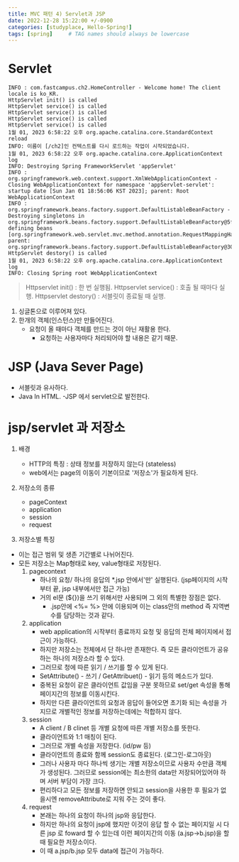 ```yaml
---
title: MVC 패턴 4) Servlet과 JSP 
date: 2022-12-28 15:22:00 +/-0900
categories: [studyplace, Hello-Spring!]
tags: [spring]     # TAG names should always be lowercase
---
```


# Servlet

```console
INFO : com.fastcampus.ch2.HomeController - Welcome home! The client locale is ko_KR.
HttpServlet init() is called 
HttpServlet service() is called 
HttpServlet service() is called 
HttpServlet service() is called 
HttpServlet service() is called 
1월 01, 2023 6:58:22 오후 org.apache.catalina.core.StandardContext reload
INFO: 이름이 [/ch2]인 컨텍스트를 다시 로드하는 작업이 시작되었습니다.
1월 01, 2023 6:58:22 오후 org.apache.catalina.core.ApplicationContext log
INFO: Destroying Spring FrameworkServlet 'appServlet'
INFO : org.springframework.web.context.support.XmlWebApplicationContext - Closing WebApplicationContext for namespace 'appServlet-servlet': startup date [Sun Jan 01 18:56:06 KST 2023]; parent: Root WebApplicationContext
INFO : org.springframework.beans.factory.support.DefaultListableBeanFactory - Destroying singletons in org.springframework.beans.factory.support.DefaultListableBeanFactory@5fe46d52: defining beans [org.springframework.web.servlet.mvc.method.annotation.RequestMappingHandlerMapping#0,org.springframework.format.support.FormattingConversionServiceFactoryBean#0,org.springframework.web.servlet.mvc.method.annotation.RequestMappingHandlerAdapter#0,org.springframework.web.servlet.handler.MappedInterceptor#0,org.springframework.web.servlet.mvc.method.annotation.ExceptionHandlerExceptionResolver#0,org.springframework.web.servlet.mvc.annotation.ResponseStatusExceptionResolver#0,org.springframework.web.servlet.mvc.support.DefaultHandlerExceptionResolver#0,org.springframework.web.servlet.handler.BeanNameUrlHandlerMapping,org.springframework.web.servlet.mvc.HttpRequestHandlerAdapter,org.springframework.web.servlet.mvc.SimpleControllerHandlerAdapter,org.springframework.web.servlet.resource.ResourceHttpRequestHandler#0,org.springframework.web.servlet.handler.SimpleUrlHandlerMapping#0,org.springframework.web.servlet.view.InternalResourceViewResolver#0,homeController,requestMessage,hello,requestHeader,yoilTeller_servlet,yoilTellerMVC,twoDice,requestInfo,org.springframework.context.annotation.internalConfigurationAnnotationProcessor,org.springframework.context.annotation.internalAutowiredAnnotationProcessor,org.springframework.context.annotation.internalRequiredAnnotationProcessor,org.springframework.context.annotation.internalCommonAnnotationProcessor,org.springframework.context.annotation.ConfigurationClassPostProcessor$ImportAwareBeanPostProcessor#0]; parent: org.springframework.beans.factory.support.DefaultListableBeanFactory@3002e397
HttpServlet destory() is called 
1월 01, 2023 6:58:22 오후 org.apache.catalina.core.ApplicationContext log
INFO: Closing Spring root WebApplicationContext
```

>Httpservlet init()         :   한 번 실행됨.
>Httpservlet service()  :   호출 될 때마다 실행.
>Httpservlet destory()  :   서블릿이 종료될 때 실행.

1. 싱글톤으로 이루어져 있다.
2. 한개의 객체(인스턴스)만 만들어진다.
    - 요청이 올 때마다 객체를 만드는 것이 아닌 재활용 한다.
        + 요청하는 사용자마다 처리되어야 할 내용은 같기 때문.

# JSP (Java Sever Page)
- 서블릿과 유사하다.
- Java In HTML.
-JSP 에서 servlet으로 발전한다.

# jsp/servlet 과 저장소
1. 배경
    - HTTP의 특징 : 상태 정보를 저장하지 않는다 (stateless)
    - web에서는 page의 이동이 기본이므로 '저장소'가 필요하게 된다.

2. 저장소의 종류 
    - pageContext
    - application
    - session
    - request

3. 저장소별 특징 
- 이는 접근 범위 및 생존 기간별로 나뉘어진다.
- 모든 저장소는 Map형태로 key, value형태로 저장된다. <br>
    1) pagecontext
        - 하나의 요청/ 하나의 응답의 *.jsp 안에서'만' 실행된다. (jsp페이지의 시작부터 끝, jsp 내부에서만 접근 가능)
        - 거의 el문 (${})을 쓰기 위해서만 사용되며 그 외의 특별한 장점은 없다.
            + .jsp안에 <%= %> 안에 이용되며 이는 class안의 method 즉 지역변수를 담당하는 것과 같다. <br>
    2) application
        - web application의 시작부터 종료까지 요청 및 응답의 전체 페이지에서 접근이 가능하다.
        - 하지만 저장소는 전체에서 단 하나만 존재한다. 즉 모든 클라이언트가 공유하는 하나의 저장소라 할 수 있다. 
        - 그러므로 청에 따른 읽기 / 쓰기를 할 수 있게 된다.
        - SetAttribute() - 쓰기 / GetAttribuet() - 읽기 등의 메소드가 있다.
        - 중복된 요청이 같은 클라이언트 값임을 구분 못하므로 set/get 속성을 통해 페이지간의 정보를 이동시킨다. 
        - 하지만 다른 클라이언트의 요청과 응답이 들어오면 초기화 되는 속성을 가지므로 개별적인 정보를 저장하는데에는 적합하지 않다.<br>
    3) session
        - A client / B clinet 등 개별 요청에 따른 개별 저장소를  뜻한다.
        - 클라이언트와 1:1 매칭이 된다.
        - 그러므로 개별 속성을 저장한다. (id/pw 등)
        - 클라이언트의 종료와 함께 session도 종료된다. (로그인-로그아웃)
        - 그러나 사용자 마다 하나씩 생기는 개별 저장소이므로 사용자 수만큼 객체가 생성된다. 그러므로 session에는 최소한의 data만 저장되어있어야 하며 서버 부담이 가장 크다. 
        - 편리하다고 모든 정보를 저장하면 안되고 session을 사용한 후 필요가 없을시엔 removeAttribute로 지워 주는 것이 좋다.<br>
    4) request
        - 본래는 하나의 요청이 하나의 jsp와 응답한다.
        - 하지만 하나의 요청이 jsp에 했지만 이것이 응답 할 수 없는 페이지일 시 다른 jsp 로 foward 할 수 있는데 이런 페이지간의 이동 (a.jsp->b.jsp)을 할 때 필요한 저장소이다. 
        - 이 때 a.jsp/b.jsp 모두 data에 접근이 가능하다. 


